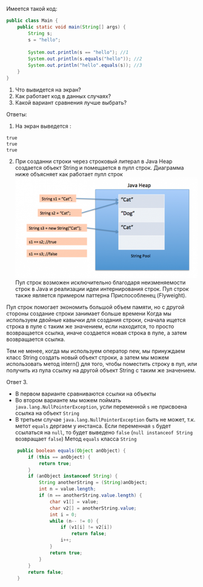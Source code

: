 Имеется такой код:
````java
public class Main {
    public static void main(String[] args) {
        String s;
        s = "hello";

        System.out.println(s == "hello"); //1
        System.out.println(s.equals("hello")); //2
        System.out.println("hello".equals(s)); //3
    }
}
````
1. Что вывидется на экран?
2. Как работает код в данных случаях?
3. Какой вариант сравнения лучше выбрать?

Ответы:
1. На экран выведется :
````code
true
true
true
````

2. При созданни строки через строковый литерал в Java Heap создается объект String и помещается в пулл строк.
Диаграмма ниже объясняет как работает пулл строк
![Logo](string.png)
Пул строк возможен исключительно благодаря неизменяемости строк в Java и реализации идеи интернирования строк. Пул строк также является примером паттерна Приспособленец (Flyweight).

Пул строк помогает экономить большой объем памяти, но с другой стороны создание строки занимает больше времени Когда мы используем двойные кавычки для создания строки, сначала ищется строка в пуле с таким же значением, если находится, то просто возвращается ссылка, иначе создается новая строка в пуле, а затем возвращается ссылка.

Тем не менее, когда мы используем оператор new, мы принуждаем класс String создать новый объект строки, а затем мы можем использовать метод intern() для того, чтобы поместить строку в пул, или получить из пула ссылку на другой объект String с таким же значением.

Ответ 3.

- В первом варианте сравниваются ссылки на объекты
- Во втором варианте мы можем поймать <code>java.lang.NullPointerException</code>, усли переменной <code>s</code> не присвоена ссылка на объект <code>String</code>
- В третьем случае <code>java.lang.NullPointerException</code> быть не может, т.к. метот <code>equals</code> дергаем у инстанса. Если переменная <code>s</code> будет ссылаться на <code>null</code>, то будет выведено <code>false</code> (<code>null instanceof String</code> возвращает <code>false</code>)
Метод <code>equals</code> класса <code>String</code>
````java
    public boolean equals(Object anObject) {
        if (this == anObject) {
            return true;
        }
        if (anObject instanceof String) {
            String anotherString = (String)anObject;
            int n = value.length;
            if (n == anotherString.value.length) {
                char v1[] = value;
                char v2[] = anotherString.value;
                int i = 0;
                while (n-- != 0) {
                    if (v1[i] != v2[i])
                        return false;
                    i++;
                }
                return true;
            }
        }
        return false;
    }
````